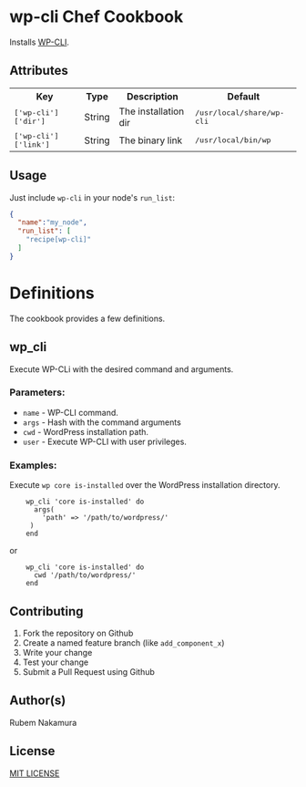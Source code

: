 wp-cli Chef Cookbook
===============
Installs [WP-CLI](http://wp-cli.org/).


Attributes
----------
<table>
  <tr>
    <th>Key</th>
    <th>Type</th>
    <th>Description</th>
    <th>Default</th>
  </tr>
  <tr>
    <td><tt>['wp-cli']['dir']</tt></td>
    <td>String</td>
    <td>The installation dir</td>
    <td><tt>/usr/local/share/wp-cli</tt></td>
  </tr>
  <tr>
    <td><tt>['wp-cli']['link']</tt></td>
    <td>String</td>
    <td>The binary link</td>
    <td><tt>/usr/local/bin/wp</tt></td>
  </tr>
</table>

Usage
-----
Just include `wp-cli` in your node's `run_list`:

```json
{
  "name":"my_node",
  "run_list": [
    "recipe[wp-cli]"
  ]
}
```

Definitions
===========

The cookbook provides a few definitions.

wp\_cli
-------

Execute WP-CLi with the desired command and arguments.

### Parameters:

* `name` - WP-CLI command.
* `args` - Hash with the command arguments
* `cwd` - WordPress installation path.
* `user` - Execute WP-CLI with user privileges.

### Examples:

Execute `wp core is-installed` over the WordPress installation directory.

```
    wp_cli 'core is-installed' do
      args(
        'path' => '/path/to/wordpress/'
     )
    end
```

or

```
    wp_cli 'core is-installed' do
      cwd '/path/to/wordpress/'
    end
```

Contributing
------------
1. Fork the repository on Github
2. Create a named feature branch (like `add_component_x`)
3. Write your change
4. Test your change
5. Submit a Pull Request using Github

Author(s)
---------
Rubem Nakamura

License
-------
[MIT LICENSE](http://opensource.org/licenses/MIT)
